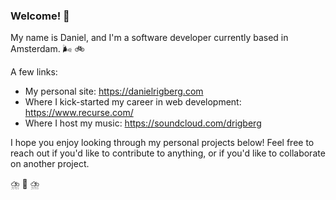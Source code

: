 ### Welcome! 🦄

My name is Daniel, and I'm a software developer currently based in Amsterdam. 🌬️ 🚲

A few links:
- My personal site: https://danielrigberg.com
- Where I kick-started my career in web development: https://www.recurse.com/
- Where I host my music: https://soundcloud.com/drigberg

I hope you enjoy looking through my personal projects below! Feel free to reach out if you'd like to contribute to anything, or if you'd like to collaborate on another project.

⛈️ 🐐 ⛈️
